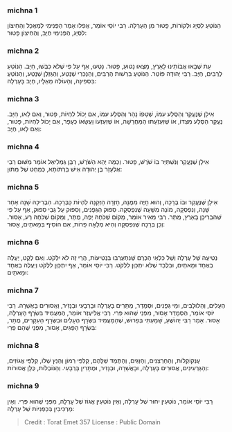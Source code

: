 
### michna 1
הַנּוֹטֵעַ לִסְיָג וּלְקוֹרוֹת, פָּטוּר מִן הָעָרְלָה. רַבִּי יוֹסֵי אוֹמֵר, אֲפִלּוּ אָמַר הַפְּנִימִי לְמַאֲכָל וְהַחִיצוֹן לִסְיָג, הַפְּנִימִי חַיָּב, וְהַחִיצוֹן פָּטוּר:

### michna 2
עֵת שֶׁבָּאוּ אֲבוֹתֵינוּ לָאָרֶץ, מָצְאוּ נָטוּעַ, פָּטוּר. נָטְעוּ, אַף עַל פִּי שֶׁלֹּא כִבְּשׁוּ, חַיָּב. הַנּוֹטֵעַ לָרַבִּים, חַיָּב. רַבִּי יְהוּדָה פּוֹטֵר. הַנּוֹטֵעַ בִּרְשׁוּת הָרַבִּים, וְהַנָּכְרִי שֶׁנָּטַע, וְהַגַּזְלָן שֶׁנָּטַע, וְהַנּוֹטֵעַ בִּסְפִינָה, וְהָעוֹלֶה מֵאֵלָיו, חַיָּב בָּעָרְלָה:

### michna 3
אִילָן שֶׁנֶּעֱקַר וְהַסֶּלַע עִמּוֹ, שְׁטָפוֹ נָהָר וְהַסֶּלַע עִמּוֹ, אִם יָכוֹל לִחְיוֹת, פָּטוּר, וְאִם לָאו, חַיָּב. נֶעֱקַר הַסֶּלַע מִצִּדּוֹ, אוֹ שֶׁזִּעְזְעַתּוּ הַמַּחֲרֵשָׁה, אוֹ שֶׁזִּעְזְעוֹ וַעֲשָׂאוֹ כְעָפָר, אִם יָכוֹל לִחְיוֹת, פָּטוּר, וְאִם לָאו, חַיָּב:

### michna 4
אִילָן שֶׁנֶּעֱקַר וְנִשְׁתַּיֵּר בּוֹ שֹׁרֶשׁ, פָּטוּר. וְכַמָּה יְהֵא הַשֹּׁרֶשׁ, רַבָּן גַּמְלִיאֵל אוֹמֵר מִשּׁוּם רַבִּי אֶלְעָזָר בֶּן יְהוּדָה אִישׁ בַּרְתּוֹתָא, כְּמַחַט שֶׁל מִתּוּן:

### michna 5
אִילָן שֶׁנֶּעֱקַר וּבוֹ בְרֵכָה, וְהוּא חָיֶּה מִמֶּנָּה, חָזְרָה הַזְּקֵנָה לִהְיוֹת כַּבְּרֵכָה. הִבְרִיכָהּ שָׁנָה אַחַר שָׁנָה, וְנִפְסְקָה, מוֹנֶה מִשָּׁעָה שֶׁנִּפְסְקָה. סִפּוּק הַגְּפָנִים, וְסִפּוּק עַל גַּבֵּי סִפּוּק, אַף עַל פִּי שֶׁהִבְרִיכָן בָּאָרֶץ, מֻתָּר. רַבִּי מֵאִיר אוֹמֵר, מָקוֹם שֶׁכֹּחָהּ יָפֶה, מֻתָּר, וְמָקוֹם שֶׁכֹּחָהּ רָע, אָסוּר. וְכֵן בְּרֵכָה שֶׁנִּפְסְקָה וְהִיא מְלֵאָה פֵרוֹת, אִם הוֹסִיף בְּמָאתַיִם, אָסוּר:

### michna 6
נְטִיעָה שֶׁל עָרְלָה וְשֶׁל כִּלְאֵי הַכֶּרֶם שֶׁנִּתְעָרְבוּ בִנְטִיעוֹת, הֲרֵי זֶה לֹא יִלְקֹט. וְאִם לָקַט, יַעֲלֶה בְאֶחָד וּמָאתַיִם, וּבִלְבַד שֶׁלֹּא יִתְכַּוֵּן לִלְקֹט. רַבִּי יוֹסֵי אוֹמֵר, אַף יִתְכַּוֵּן לִלְקֹט וְיַעֲלֶה בְאֶחָד וּמָאתָיִם:

### michna 7
הֶעָלִים, וְהַלּוּלָבִים, וּמֵי גְּפָנִים, וּסְמָדַר, מֻתָּרִים בָּעָרְלָה וּבָרְבָעִי וּבַנָּזִיר, וַאֲסוּרִים בָּאֲשֵׁרָה. רַבִּי יוֹסֵי אוֹמֵר, הַסְּמָדַר אָסוּר, מִפְּנֵי שֶׁהוּא פְּרִי. רַבִּי אֱלִיעֶזֶר אוֹמֵר, הַמַּעֲמִיד בִּשְׂרָף הָעָרְלָה, אָסוּר. אָמַר רַבִּי יְהוֹשֻׁעַ, שָׁמַעְתִּי בְּפֵרוּשׁ, שֶׁהַמַּעֲמִיד בִּשְׂרָף הֶעָלִים וּבִשְׂרָף הָעִקָּרִים, מֻתָּר, בִּשְׂרָף הַפַּגִּים, אָסוּר, מִפְּנֵי שֶׁהֵם פְּרִי:

### michna 8
עַנְקוֹקְלוֹת, וְהַחַרְצַנִּים, וְהַזַּגִּים, וְהַתֶּמֶד שֶׁלָּהֶם, קְלִפֵּי רִמּוֹן וְהַנֵּץ שֶׁלּוֹ, קְלִפֵּי אֱגוֹזִים, וְהַגַּרְעִינִים, אֲסוּרִים בָּעָרְלָה, וּבָאֲשֵׁרָה, וּבַנָּזִיר, וּמֻתָּרִין בָּרְבָעִי. וְהַנּוֹבְלוֹת, כֻּלָּן אֲסוּרוֹת:

### michna 9
רַבִּי יוֹסֵי אוֹמֵר, נוֹטְעִין יִחוּר שֶׁל עָרְלָה, וְאֵין נוֹטְעִין אֱגוֹז שֶׁל עָרְלָה, מִפְּנֵי שֶׁהוּא פְּרִי. וְאֵין מַרְכִּיבִין בְּכַפְנִיּוֹת שֶׁל עָרְלָה:

>Credit : Torat Emet 357
>License : Public Domain 